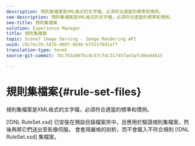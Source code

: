 ```yaml
---
description: 規則集檔案是XML格式的文字檔，必須符合適當的標準和慣例。
seo-description: 規則集檔案是XML格式的文字檔，必須符合適當的標準和慣例。
seo-title: 規則集檔案
solution: Experience Manager
title: 規則集檔案
topic: Scene7 Image Serving - Image Rendering API
uuid: c0c7ec7b-547b-4007-864b-bf551f041aff
translation-type: tm+mt
source-git-commit: 7bc7b3a86fbcdc57cfdc31745fae3afc06e44b15

---
```



# 規則集檔案{#rule-set-files}

規則集檔案是XML格式的文字檔，必須符合適當的標準和慣例。

[!DNL RuleSet.xsd] 已安裝在預設目錄檔案夾中，且應用於驗證規則集檔案，然後再將它們送出至影像伺服。 會套用嚴格的剖析，而不會載入不符合規則 [!DNL RuleSet.xsd] 集檔案。